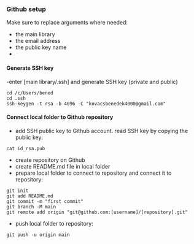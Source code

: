 ### Github setup

Make sure to replace arguments where needed:

- the main library
- the email address
- the public key name
- 

#### Generate SSH key

-enter [main library/.ssh] and generate SSH key (private and public)
```commandline
cd /c/Users/bened
cd .ssh
ssh-keygen -t rsa -b 4096 -C "kovacsbenedek4000@gmail.com"
```

#### Connect local folder to Github repository

- add SSH public key to Github account. read SSH key by copying the public key:  
```commandline
cat id_rsa.pub
```
- create repository on Github
- create README.md file in local folder
- prepare local folder to connect to repository and connect it to repository:
```commandline
git init
git add README.md
git commit -m "first commit"
git branch -M main
git remote add origin "git@github.com:[username]/[repository].git"
```
- push local folder to repository:  
```commandline
git push -u origin main
```